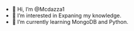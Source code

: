 - 👋 Hi, I’m @Mcdazza1
- 👀 I’m interested in Expaning my knowledge.
- 🌱 I’m currently learning MongoDB and Python.
